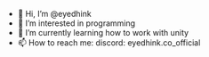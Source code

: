 - 👋 Hi, I’m @eyedhink
- 👀 I’m interested in programming 
- 🌱 I’m currently learning how to work with unity
- 📫 How to reach me: discord: eyedhink.co_official

<!---
eyedhink/eyedhink is a ✨ special ✨ repository because its `README.md` (this file) appears on your GitHub profile.
You can click the Preview link to take a look at your changes.
--->
